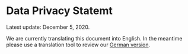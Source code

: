 

# Data Privacy Statemt

Latest update: December 5, 2020.

We are currently translating this document into English. In the meantime please use a translation tool to review our [German version](https://www.openproject.org/de/datenschutz/).

